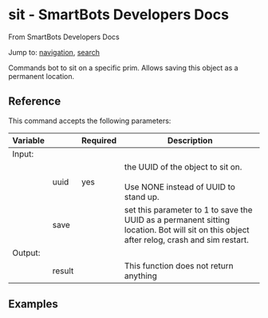 # sit - SmartBots Developers Docs

From SmartBots Developers Docs

Jump to: [navigation](#mw-head), [search](#p-search)

Commands bot to sit on a specific prim. Allows saving this object as a permanent location.

## Reference

This command accepts the following parameters:

| Variable |     | Required | Description |
| --- | --- | --- | --- |
| Input: |     |     |     |
|     | uuid | yes | the UUID of the object to sit on.<br><br>Use NONE instead of UUID to stand up. |
|     | save |     | set this parameter to 1 to save the UUID as a permanent sitting location. Bot will sit on this object after relog, crash and sim restart. |
| Output: |     |     |     |
|     | result |     | This function does not return anything |

## Examples
